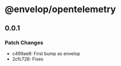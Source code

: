 # @envelop/opentelemetry

## 0.0.1
### Patch Changes

- c499ae8: First bump as envelop
- 2cfc726: Fixes
